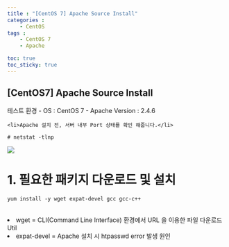 ```yaml
---
title : "[CentOS 7] Apache Source Install"
categories : 
    - CentOS
tags :
    - CentOS 7
    - Apache

toc: true
toc_sticky: true
---
```


## [CentOS7] Apache Source Install

테스트 환경
    - OS : CentOS 7
    - Apache Version : 2.4.6

    <li>Apache 설치 전, 서버 내부 Port 상태를 확인 해줍니다.</li>
```
# netstat -tlnp
```
<img src="https://github.com/hyundo0630/hyundo0630.github.io/blob/main/images/CentOS7%20netstat.png?raw=true"><br>

# 1. 필요한 패키지 다운로드 및 설치<br>
```
yum install -y wget expat-devel gcc gcc-c++
```
<br>
<li> wget = CLI(Command Line Interface) 환경에서 URL 을 이용한 파일 다운로드 Util</li>
<li> expat-devel = Apache 설치 시 htpasswd error 발생 원인 </li>
